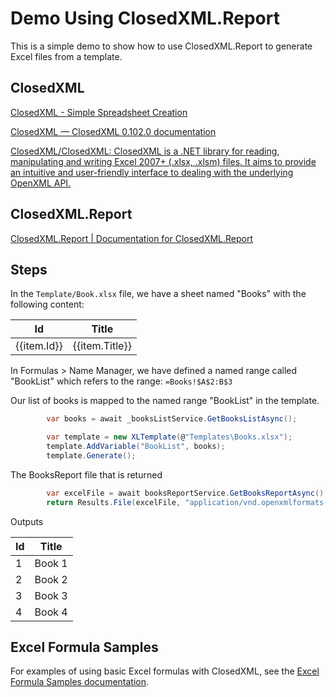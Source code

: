 # Demo Using ClosedXML.Report

This is a simple demo to show how to use ClosedXML.Report to generate Excel files from a template.

## ClosedXML

[ClosedXML - Simple Spreadsheet Creation](https://closedxml.io/)

[ClosedXML — ClosedXML 0.102.0 documentation](https://docs.closedxml.io/en/latest/)

[ClosedXML/ClosedXML: ClosedXML is a .NET library for reading, manipulating and writing Excel 2007+ (.xlsx, .xlsm) files. It aims to provide an intuitive and user-friendly interface to dealing with the underlying OpenXML API.](https://github.com/ClosedXML/ClosedXML)

## ClosedXML.Report

[ClosedXML.Report | Documentation for ClosedXML.Report](https://closedxml.io/ClosedXML.Report/)

## Steps

In the `Template/Book.xlsx` file, we have a sheet named "Books" with the following content:

| Id          | Title          |
|-------------|----------------|
| {{item.Id}} | {{item.Title}} |

In Formulas > Name Manager, we have defined a named range called "BookList" which refers to the range: `=Books!$A$2:B$3`

Our list of books is mapped to the named range "BookList" in the template.

```csharp
        var books = await _booksListService.GetBooksListAsync();

        var template = new XLTemplate(@"Templates\Books.xlsx");
        template.AddVariable("BookList", books);
        template.Generate();
```

The BooksReport file that is returned

```csharp
        var excelFile = await booksReportService.GetBooksReportAsync();
        return Results.File(excelFile, "application/vnd.openxmlformats-officedocument.spreadsheetml.sheet", "BooksReport.xlsx");
```

Outputs

| Id | Title  |
|----|--------|
| 1  | Book 1 |
| 2  | Book 2 |
| 3  | Book 3 |
| 4  | Book 4 |

## Excel Formula Samples

For examples of using basic Excel formulas with ClosedXML, see the [Excel Formula Samples documentation](src/ExcelFormulaSamples/README.md).
